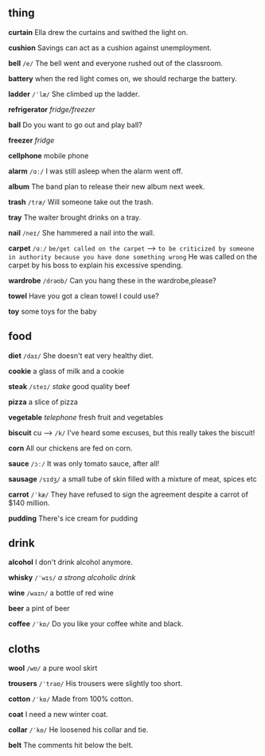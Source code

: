 ## thing
**curtain**
Ella drew the curtains and swithed the light on.

**cushion**
Savings can act as a cushion against unemployment.

**bell**
`/e/`
The bell went and everyone rushed out of the classroom.

**battery**
when the red light comes on, we should recharge the battery.

**ladder** 
`/ˈlæ/`
She climbed up the ladder.

**refrigerator** 
*fridge/freezer*

**ball**
Do you want to go out and play ball?

**freezer** 
*fridge*

**cellphone**
mobile phone

**alarm**
`/ɑː/`
I was still asleep when the alarm went off.

**album**
The band plan to release their new album next week.

**trash** 
`/træ/`
Will someone take out the trash.

**tray** 
The waiter brought drinks on a tray.

**nail** 
`/neɪ/`
She hammered a nail into the wall.

**carpet**
`/ɑː/`
`be/get called on the carpet` --> `to be criticized by someone in authority because you have done something wrong`
He was called on the carpet by his boss to explain his excessive spending.

**wardrobe** 
`/drəʊb/`
Can you hang these in the wardrobe,please?

**towel** 
Have you got a clean towel I could use?

**toy** 
some toys for the baby

## food
**diet**
`/daɪ/`
She doesn't eat very healthy diet.

**cookie**
a glass of milk and a cookie

**steak** 
`/steɪ/`
*stake*
good quality beef

**pizza** 
a slice of pizza

**vegetable** 
*telephone*
fresh fruit and vegetables

**biscuit**
cu --> `/k/`
I've heard some excuses, but this really takes the biscuit!

**corn**
All our chickens are fed on corn.

**sauce** 
`/ɔː/`
It was only tomato sauce, after all!

**sausage** 
`/sɪdʒ/`
a small tube of skin filled with a mixture of meat, spices etc

**carrot**
`/ˈkæ/`
They have refused to sign the agreement despite a carrot of $140 million.

**pudding** 
There's ice cream for pudding

## drink
**alcohol**
I don't drink alcohol anymore.

**whisky** 
`/ˈwɪs/`
*a strong alcoholic drink*

**wine** 
`/waɪn/`
a bottle of red wine

**beer**
a pint of beer

**coffee**
`/ˈkɒ/`
Do you like your coffee white and black.

## cloths
**wool** 
`/wʊ/`
a pure wool skirt

**trousers** 
`/ˈtraʊ/`
His trousers were slightly too short.

**cotton**
`/ˈkɒ/`
Made from 100% cotton.

**coat**
I need a new winter coat.

**collar**
`/ˈkɒ/`
He loosened his collar and tie.

**belt**
The comments hit below the belt.